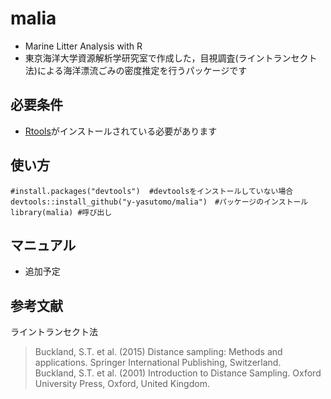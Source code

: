 # malia
- Marine Litter Analysis with R
- 東京海洋大学資源解析学研究室で作成した，目視調査(ライントランセクト法)による海洋漂流ごみの密度推定を行うパッケージです
## 必要条件
-  [Rtools](https://cran.r-project.org/bin/windows/Rtools/)がインストールされている必要があります
## 使い方
```
#install.packages("devtools")  #devtoolsをインストールしていない場合
devtools::install_github("y-yasutomo/malia")　#パッケージのインストール
library(malia) #呼び出し
```
## マニュアル
- 追加予定

## 参考文献
ライントランセクト法
> Buckland, S.T. et al. (2015) Distance sampling: Methods and applications. Springer International Publishing, Switzerland.  
> Buckland, S.T. et al. (2001) Introduction to Distance Sampling. Oxford University Press, Oxford, United Kingdom. 
